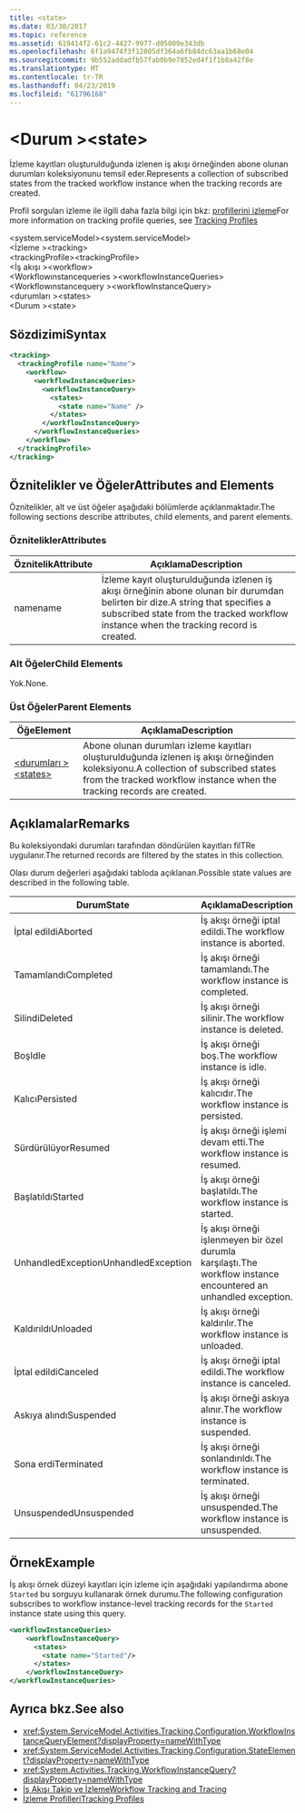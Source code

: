 ```yaml
---
title: <state>
ms.date: 03/30/2017
ms.topic: reference
ms.assetid: 619414f2-61c2-4427-9977-d05009e343db
ms.openlocfilehash: 6f1a9474f3f12005df364a6fb84dc63aa1b68e04
ms.sourcegitcommit: 9b552addadfb57fab0b9e7852ed4f1f1b8a42f8e
ms.translationtype: MT
ms.contentlocale: tr-TR
ms.lasthandoff: 04/23/2019
ms.locfileid: "61796168"
---
```

# <a name="state"></a><span data-ttu-id="e45fd-101">\<Durum ></span><span class="sxs-lookup"><span data-stu-id="e45fd-101">\<state></span></span>
<span data-ttu-id="e45fd-102">İzleme kayıtları oluşturulduğunda izlenen iş akışı örneğinden abone olunan durumları koleksiyonunu temsil eder.</span><span class="sxs-lookup"><span data-stu-id="e45fd-102">Represents a collection of subscribed states from the tracked workflow instance when the tracking records are created.</span></span>  
  
 <span data-ttu-id="e45fd-103">Profil sorguları izleme ile ilgili daha fazla bilgi için bkz: [profillerini izleme](../../../../../docs/framework/windows-workflow-foundation/tracking-profiles.md)</span><span class="sxs-lookup"><span data-stu-id="e45fd-103">For more information on tracking profile queries, see [Tracking Profiles](../../../../../docs/framework/windows-workflow-foundation/tracking-profiles.md)</span></span>  
  
<span data-ttu-id="e45fd-104">\<system.serviceModel></span><span class="sxs-lookup"><span data-stu-id="e45fd-104">\<system.serviceModel></span></span>  
<span data-ttu-id="e45fd-105">\<İzleme ></span><span class="sxs-lookup"><span data-stu-id="e45fd-105">\<tracking></span></span>  
<span data-ttu-id="e45fd-106">\<trackingProfile></span><span class="sxs-lookup"><span data-stu-id="e45fd-106">\<trackingProfile></span></span>  
<span data-ttu-id="e45fd-107">\<İş akışı ></span><span class="sxs-lookup"><span data-stu-id="e45fd-107">\<workflow></span></span>  
<span data-ttu-id="e45fd-108">\<Workflowınstancequeries ></span><span class="sxs-lookup"><span data-stu-id="e45fd-108">\<workflowInstanceQueries></span></span>  
<span data-ttu-id="e45fd-109">\<Workflowınstancequery ></span><span class="sxs-lookup"><span data-stu-id="e45fd-109">\<workflowInstanceQuery></span></span>  
<span data-ttu-id="e45fd-110">\<durumları ></span><span class="sxs-lookup"><span data-stu-id="e45fd-110">\<states></span></span>  
<span data-ttu-id="e45fd-111">\<Durum ></span><span class="sxs-lookup"><span data-stu-id="e45fd-111">\<state></span></span>  
  
## <a name="syntax"></a><span data-ttu-id="e45fd-112">Sözdizimi</span><span class="sxs-lookup"><span data-stu-id="e45fd-112">Syntax</span></span>  
  
```xml  
<tracking>
  <trackingProfile name="Name">
    <workflow>
      <workflowInstanceQueries>
        <workflowInstanceQuery>
          <states>
            <state name="Name" />
          </states>
        </workflowInstanceQuery>
      </workflowInstanceQueries>
    </workflow>
  </trackingProfile>
</tracking>  
```  
  
## <a name="attributes-and-elements"></a><span data-ttu-id="e45fd-113">Öznitelikler ve Öğeler</span><span class="sxs-lookup"><span data-stu-id="e45fd-113">Attributes and Elements</span></span>  
 <span data-ttu-id="e45fd-114">Öznitelikler, alt ve üst öğeler aşağıdaki bölümlerde açıklanmaktadır.</span><span class="sxs-lookup"><span data-stu-id="e45fd-114">The following sections describe attributes, child elements, and parent elements.</span></span>  
  
### <a name="attributes"></a><span data-ttu-id="e45fd-115">Öznitelikler</span><span class="sxs-lookup"><span data-stu-id="e45fd-115">Attributes</span></span>  
  
|<span data-ttu-id="e45fd-116">Öznitelik</span><span class="sxs-lookup"><span data-stu-id="e45fd-116">Attribute</span></span>|<span data-ttu-id="e45fd-117">Açıklama</span><span class="sxs-lookup"><span data-stu-id="e45fd-117">Description</span></span>|  
|---------------|-----------------|  
|<span data-ttu-id="e45fd-118">name</span><span class="sxs-lookup"><span data-stu-id="e45fd-118">name</span></span>|<span data-ttu-id="e45fd-119">İzleme kayıt oluşturulduğunda izlenen iş akışı örneğinin abone olunan bir durumdan belirten bir dize.</span><span class="sxs-lookup"><span data-stu-id="e45fd-119">A string that specifies a subscribed state from the tracked workflow instance when the tracking record is created.</span></span>|  
  
### <a name="child-elements"></a><span data-ttu-id="e45fd-120">Alt Öğeler</span><span class="sxs-lookup"><span data-stu-id="e45fd-120">Child Elements</span></span>  
 <span data-ttu-id="e45fd-121">Yok.</span><span class="sxs-lookup"><span data-stu-id="e45fd-121">None.</span></span>  
  
### <a name="parent-elements"></a><span data-ttu-id="e45fd-122">Üst Öğeler</span><span class="sxs-lookup"><span data-stu-id="e45fd-122">Parent Elements</span></span>  
  
|<span data-ttu-id="e45fd-123">Öğe</span><span class="sxs-lookup"><span data-stu-id="e45fd-123">Element</span></span>|<span data-ttu-id="e45fd-124">Açıklama</span><span class="sxs-lookup"><span data-stu-id="e45fd-124">Description</span></span>|  
|-------------|-----------------|  
|[<span data-ttu-id="e45fd-125">\<durumları ></span><span class="sxs-lookup"><span data-stu-id="e45fd-125">\<states></span></span>](../../../../../docs/framework/configure-apps/file-schema/windows-workflow-foundation/states.md)|<span data-ttu-id="e45fd-126">Abone olunan durumları izleme kayıtları oluşturulduğunda izlenen iş akışı örneğinden koleksiyonu.</span><span class="sxs-lookup"><span data-stu-id="e45fd-126">A collection of subscribed states from the tracked workflow instance when the tracking records are created.</span></span>|  
  
## <a name="remarks"></a><span data-ttu-id="e45fd-127">Açıklamalar</span><span class="sxs-lookup"><span data-stu-id="e45fd-127">Remarks</span></span>  
 <span data-ttu-id="e45fd-128">Bu koleksiyondaki durumları tarafından döndürülen kayıtları filTRe uygulanır.</span><span class="sxs-lookup"><span data-stu-id="e45fd-128">The returned records are filtered by the states in this collection.</span></span>  
  
 <span data-ttu-id="e45fd-129">Olası durum değerleri aşağıdaki tabloda açıklanan.</span><span class="sxs-lookup"><span data-stu-id="e45fd-129">Possible state values are described in the following table.</span></span>  
  
|<span data-ttu-id="e45fd-130">Durum</span><span class="sxs-lookup"><span data-stu-id="e45fd-130">State</span></span>|<span data-ttu-id="e45fd-131">Açıklama</span><span class="sxs-lookup"><span data-stu-id="e45fd-131">Description</span></span>|  
|-----------|-----------------|  
|<span data-ttu-id="e45fd-132">İptal edildi</span><span class="sxs-lookup"><span data-stu-id="e45fd-132">Aborted</span></span>|<span data-ttu-id="e45fd-133">İş akışı örneği iptal edildi.</span><span class="sxs-lookup"><span data-stu-id="e45fd-133">The workflow instance is aborted.</span></span>|  
|<span data-ttu-id="e45fd-134">Tamamlandı</span><span class="sxs-lookup"><span data-stu-id="e45fd-134">Completed</span></span>|<span data-ttu-id="e45fd-135">İş akışı örneği tamamlandı.</span><span class="sxs-lookup"><span data-stu-id="e45fd-135">The workflow instance is completed.</span></span>|  
|<span data-ttu-id="e45fd-136">Silindi</span><span class="sxs-lookup"><span data-stu-id="e45fd-136">Deleted</span></span>|<span data-ttu-id="e45fd-137">İş akışı örneği silinir.</span><span class="sxs-lookup"><span data-stu-id="e45fd-137">The workflow instance is deleted.</span></span>|  
|<span data-ttu-id="e45fd-138">Boş</span><span class="sxs-lookup"><span data-stu-id="e45fd-138">Idle</span></span>|<span data-ttu-id="e45fd-139">İş akışı örneği boş.</span><span class="sxs-lookup"><span data-stu-id="e45fd-139">The workflow instance is idle.</span></span>|  
|<span data-ttu-id="e45fd-140">Kalıcı</span><span class="sxs-lookup"><span data-stu-id="e45fd-140">Persisted</span></span>|<span data-ttu-id="e45fd-141">İş akışı örneği kalıcıdır.</span><span class="sxs-lookup"><span data-stu-id="e45fd-141">The workflow instance is persisted.</span></span>|  
|<span data-ttu-id="e45fd-142">Sürdürülüyor</span><span class="sxs-lookup"><span data-stu-id="e45fd-142">Resumed</span></span>|<span data-ttu-id="e45fd-143">İş akışı örneği işlemi devam etti.</span><span class="sxs-lookup"><span data-stu-id="e45fd-143">The workflow instance is resumed.</span></span>|  
|<span data-ttu-id="e45fd-144">Başlatıldı</span><span class="sxs-lookup"><span data-stu-id="e45fd-144">Started</span></span>|<span data-ttu-id="e45fd-145">İş akışı örneği başlatıldı.</span><span class="sxs-lookup"><span data-stu-id="e45fd-145">The workflow instance is started.</span></span>|  
|<span data-ttu-id="e45fd-146">UnhandledException</span><span class="sxs-lookup"><span data-stu-id="e45fd-146">UnhandledException</span></span>|<span data-ttu-id="e45fd-147">İş akışı örneği işlenmeyen bir özel durumla karşılaştı.</span><span class="sxs-lookup"><span data-stu-id="e45fd-147">The workflow instance encountered an unhandled exception.</span></span>|  
|<span data-ttu-id="e45fd-148">Kaldırıldı</span><span class="sxs-lookup"><span data-stu-id="e45fd-148">Unloaded</span></span>|<span data-ttu-id="e45fd-149">İş akışı örneği kaldırılır.</span><span class="sxs-lookup"><span data-stu-id="e45fd-149">The workflow instance is unloaded.</span></span>|  
|<span data-ttu-id="e45fd-150">İptal edildi</span><span class="sxs-lookup"><span data-stu-id="e45fd-150">Canceled</span></span>|<span data-ttu-id="e45fd-151">İş akışı örneği iptal edildi.</span><span class="sxs-lookup"><span data-stu-id="e45fd-151">The workflow instance is canceled.</span></span>|  
|<span data-ttu-id="e45fd-152">Askıya alındı</span><span class="sxs-lookup"><span data-stu-id="e45fd-152">Suspended</span></span>|<span data-ttu-id="e45fd-153">İş akışı örneği askıya alınır.</span><span class="sxs-lookup"><span data-stu-id="e45fd-153">The workflow instance is suspended.</span></span>|  
|<span data-ttu-id="e45fd-154">Sona erdi</span><span class="sxs-lookup"><span data-stu-id="e45fd-154">Terminated</span></span>|<span data-ttu-id="e45fd-155">İş akışı örneği sonlandırıldı.</span><span class="sxs-lookup"><span data-stu-id="e45fd-155">The workflow instance is terminated.</span></span>|  
|<span data-ttu-id="e45fd-156">Unsuspended</span><span class="sxs-lookup"><span data-stu-id="e45fd-156">Unsuspended</span></span>|<span data-ttu-id="e45fd-157">İş akışı örneği unsuspended.</span><span class="sxs-lookup"><span data-stu-id="e45fd-157">The workflow instance is unsuspended.</span></span>|  
  
## <a name="example"></a><span data-ttu-id="e45fd-158">Örnek</span><span class="sxs-lookup"><span data-stu-id="e45fd-158">Example</span></span>  
 <span data-ttu-id="e45fd-159">İş akışı örnek düzeyi kayıtları için izleme için aşağıdaki yapılandırma abone `Started` bu sorguyu kullanarak örnek durumu.</span><span class="sxs-lookup"><span data-stu-id="e45fd-159">The following configuration subscribes to workflow instance-level tracking records for the `Started` instance state using this query.</span></span>  
  
```xml  
<workflowInstanceQueries>  
    <workflowInstanceQuery>  
      <states>  
        <state name="Started"/>  
      </states>  
    </workflowInstanceQuery>  
</workflowInstanceQueries>  
```  
  
## <a name="see-also"></a><span data-ttu-id="e45fd-160">Ayrıca bkz.</span><span class="sxs-lookup"><span data-stu-id="e45fd-160">See also</span></span>

- <xref:System.ServiceModel.Activities.Tracking.Configuration.WorkflowInstanceQueryElement?displayProperty=nameWithType>
- <xref:System.ServiceModel.Activities.Tracking.Configuration.StateElement?displayProperty=nameWithType>
- <xref:System.Activities.Tracking.WorkflowInstanceQuery?displayProperty=nameWithType>
- [<span data-ttu-id="e45fd-161">İş Akışı Takip ve İzleme</span><span class="sxs-lookup"><span data-stu-id="e45fd-161">Workflow Tracking and Tracing</span></span>](../../../../../docs/framework/windows-workflow-foundation/workflow-tracking-and-tracing.md)
- [<span data-ttu-id="e45fd-162">İzleme Profilleri</span><span class="sxs-lookup"><span data-stu-id="e45fd-162">Tracking Profiles</span></span>](../../../../../docs/framework/windows-workflow-foundation/tracking-profiles.md)
